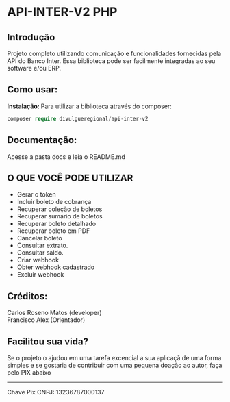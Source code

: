 # API-INTER-V2 PHP

## Introdução

Projeto completo utilizando comunicação e funcionalidades fornecidas pela API do Banco Inter. Essa biblioteca pode ser facilmente integradas ao seu software e/ou ERP.

## Como usar:
<b>Instalação: </b>
Para utilizar a biblioteca através do composer:
```php
composer require divulgueregional/api-inter-v2
```

## Documentação:
Acesse a pasta docs e leia o README.md

## O QUE VOCÊ PODE UTILIZAR
- Gerar o token
- Incluir boleto de cobrança
- Recuperar coleção de boletos
- Recuperar sumário de boletos
- Recuperar boleto detalhado
- Recuperar boleto em PDF
- Cancelar boleto
- Consultar extrato.
- Consultar saldo.
- Criar webhook
- Obter webhook cadastrado
- Excluir webhook

## Créditos:
Carlos Roseno Matos (developer)<br>
Francisco Alex (Orientador)

<!-- ## Comunidade: -->
## Facilitou sua vida?
Se o projeto o ajudou em uma tarefa excencial a sua aplicaçã de uma forma simples e se gostaria de contribuir com uma pequena doação ao autor, faça pelo PIX abaixo<br><hr>

Chave Pix CNPJ: 13236787000137